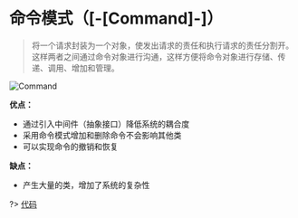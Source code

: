 # 命令模式（[-[Command]-]）

> 将一个请求封装为一个对象，使发出请求的责任和执行请求的责任分割开。这样两者之间通过命令对象进行沟通，这样方便将命令对象进行存储、传递、调用、增加和管理。

![Command](/img/command.gif)


<!-- panels:start -->
<!-- div:left-panel -->

**优点：**
* 通过引入中间件（抽象接口）降低系统的耦合度
* 采用命令模式增加和删除命令不会影响其他类
* 可以实现命令的撤销和恢复

<!-- div:right-panel -->

**缺点：**
* 产生大量的类，增加了系统的复杂性

<!-- panels:end -->

?> [代码](https://github.com/Smallart/DesignModule/tree/main/CommandPattern/src/main/java/com/smallart)